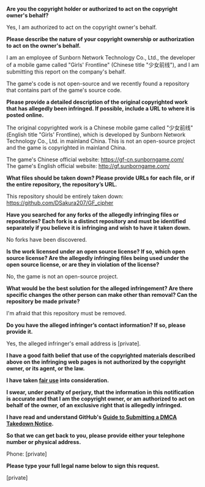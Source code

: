 **Are you the copyright holder or authorized to act on the copyright owner's behalf?**

Yes, I am authorized to act on the copyright owner's behalf.

**Please describe the nature of your copyright ownership or authorization to act on the owner's behalf.**

I am an employee of Sunborn Network Technology Co., Ltd., the developer of a mobile game called "Girls' Frontline" (Chinese title "少女前线"), and I am submitting this report on the company's behalf.

The game's code is not open-source and we recently found a repository that contains part of the game's source code.

**Please provide a detailed description of the original copyrighted work that has allegedly been infringed. If possible, include a URL to where it is posted online.**

The original copyrighted work is a Chinese mobile game called "少女前线" (English title "Girls' Frontline), which is developed by Sunborn Network Technology Co., Ltd. in mainland China. This is not an open-source project and the game is copyrighted in mainland China.

The game's Chinese official website: https://gf-cn.sunborngame.com/  
The game's English official website: http://gf.sunborngame.com/

**What files should be taken down? Please provide URLs for each file, or if the entire repository, the repository’s URL.**

This repository should be entirely taken down:  
https://github.com/DSakura207/GF_cipher

**Have you searched for any forks of the allegedly infringing files or repositories? Each fork is a distinct repository and must be identified separately if you believe it is infringing and wish to have it taken down.**

No forks have been discovered.

**Is the work licensed under an open source license? If so, which open source license? Are the allegedly infringing files being used under the open source license, or are they in violation of the license?**

No, the game is not an open-source project.

**What would be the best solution for the alleged infringement? Are there specific changes the other person can make other than removal? Can the repository be made private?**

I'm afraid that this repository must be removed.

**Do you have the alleged infringer’s contact information? If so, please provide it.**

Yes, the alleged infringer's email address is [private].

**I have a good faith belief that use of the copyrighted materials described above on the infringing web pages is not authorized by the copyright owner, or its agent, or the law.**

**I have taken <a href="https://www.lumendatabase.org/topics/22">fair use</a> into consideration.**

**I swear, under penalty of perjury, that the information in this notification is accurate and that I am the copyright owner, or am authorized to act on behalf of the owner, of an exclusive right that is allegedly infringed.**

**I have read and understand GitHub's <a href="https://help.github.com/articles/guide-to-submitting-a-dmca-takedown-notice/">Guide to Submitting a DMCA Takedown Notice</a>.**

**So that we can get back to you, please provide either your telephone number or physical address.**

Phone: [private]

**Please type your full legal name below to sign this request.**

[private]
